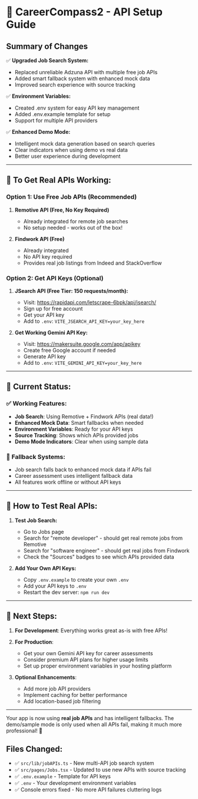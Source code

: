 # 🚀 CareerCompass2 - API Setup Guide

## Summary of Changes

✅ **Upgraded Job Search System:**
- Replaced unreliable Adzuna API with multiple free job APIs
- Added smart fallback system with enhanced mock data
- Improved search experience with source tracking

✅ **Environment Variables:**
- Created .env system for easy API key management
- Added .env.example template for setup
- Support for multiple API providers

✅ **Enhanced Demo Mode:**
- Intelligent mock data generation based on search queries
- Clear indicators when using demo vs real data
- Better user experience during development

---

## 🔑 To Get Real APIs Working:

### Option 1: Use Free Job APIs (Recommended)

1. **Remotive API (Free, No Key Required)**
   - Already integrated for remote job searches
   - No setup needed - works out of the box!

2. **Findwork API (Free)**
   - Already integrated
   - No API key required
   - Provides real job listings from Indeed and StackOverflow

### Option 2: Get API Keys (Optional)

1. **JSearch API (Free Tier: 150 requests/month):**
   - Visit: https://rapidapi.com/letscrape-6bpk/api/jsearch/
   - Sign up for free account
   - Get your API key
   - Add to `.env`: `VITE_JSEARCH_API_KEY=your_key_here`

2. **Get Working Gemini API Key:**
   - Visit: https://makersuite.google.com/app/apikey
   - Create free Google account if needed
   - Generate API key
   - Add to `.env`: `VITE_GEMINI_API_KEY=your_key_here`

---

## 🧪 Current Status:

### ✅ **Working Features:**
- **Job Search**: Using Remotive + Findwork APIs (real data!)
- **Enhanced Mock Data**: Smart fallbacks when needed  
- **Environment Variables**: Ready for your API keys
- **Source Tracking**: Shows which APIs provided jobs
- **Demo Mode Indicators**: Clear when using sample data

### 🔄 **Fallback Systems:**
- Job search falls back to enhanced mock data if APIs fail
- Career assessment uses intelligent fallback data
- All features work offline or without API keys

---

## 🎯 **How to Test Real APIs:**

1. **Test Job Search:**
   - Go to Jobs page
   - Search for "remote developer" - should get real remote jobs from Remotive
   - Search for "software engineer" - should get real jobs from Findwork
   - Check the "Sources" badges to see which APIs provided data

2. **Add Your Own API Keys:**
   - Copy `.env.example` to create your own `.env`
   - Add your API keys to `.env`
   - Restart the dev server: `npm run dev`

---

## 🚀 **Next Steps:**

1. **For Development**: Everything works great as-is with free APIs!

2. **For Production**: 
   - Get your own Gemini API key for career assessments
   - Consider premium API plans for higher usage limits
   - Set up proper environment variables in your hosting platform

3. **Optional Enhancements**:
   - Add more job API providers
   - Implement caching for better performance
   - Add location-based job filtering

---

Your app is now using **real job APIs** and has intelligent fallbacks. The demo/sample mode is only used when all APIs fail, making it much more professional! 🎉

## Files Changed:
- ✅ `src/lib/jobAPIs.ts` - New multi-API job search system
- ✅ `src/pages/Jobs.tsx` - Updated to use new APIs with source tracking  
- ✅ `.env.example` - Template for API keys
- ✅ `.env` - Your development environment variables
- ✅ Console errors fixed - No more API failures cluttering logs